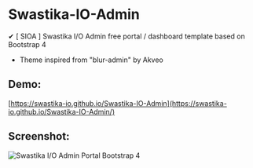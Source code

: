 # Swastika-IO-Admin
✔ [ SIOA ] Swastika I/O Admin free portal / dashboard template based on Bootstrap 4

* Theme inspired from "blur-admin" by Akveo

## Demo:  
[https://swastika-io.github.io/Swastika-IO-Admin](https://swastika-io.github.io/Swastika-IO-Admin/)  
## Screenshot:  
![Swastika I/O Admin Portal Bootstrap 4](https://swastika-io.github.io/Swastika-IO-Admin/img/screen.png "Swastika I/O Admin Portal Bootstrap 4")
